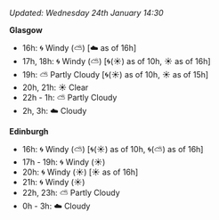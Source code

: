 *Updated: Wednesday 24th January 14:30*

**Glasgow**

* 16h: :cyclone: Windy (:partly_sunny:) [:cloud: as of 16h]
* 17h, 18h: :cyclone: Windy (:partly_sunny:) [:cyclone:(:sunny:) as of 10h, :sunny: as of 16h]
* 19h: :partly_sunny: Partly Cloudy [:cyclone:(:sunny:) as of 10h, :sunny: as of 15h]
* 20h, 21h: :sunny: Clear
* 22h - 1h: :partly_sunny: Partly Cloudy
* 2h, 3h: :cloud: Cloudy

**Edinburgh**

* 16h: :cyclone: Windy (:partly_sunny:) [:cyclone:(:sunny:) as of 10h, :cyclone:(:partly_sunny:) as of 16h]
* 17h - 19h: :cyclone: Windy (:sunny:)
* 20h: :cyclone: Windy (:sunny:) [:sunny: as of 16h]
* 21h: :cyclone: Windy (:sunny:)
* 22h, 23h: :partly_sunny: Partly Cloudy
* 0h - 3h: :cloud: Cloudy

